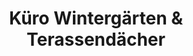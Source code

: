 ---
title: "Küro Wintergärten & Terassendächer"
url: /weyhe/kuero-wintergaerten-und-terassendaecher/
shop: Allgemein
---